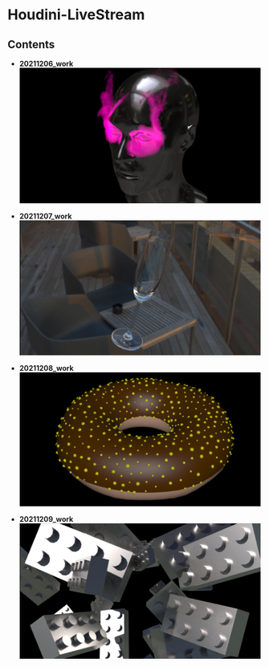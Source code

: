# Houdini-LiveStream

## Contents

- **20211206_work**  
  <img src="captures\20211206_work.png" alt="20211206_work" width="640" />

- **20211207_work**  
  <img src="captures\20211207_work.png" alt="20211207_work" width="640" />

- **20211208_work**  
  <img src="captures\20211208_work.png" alt="20211208_work" width="640" />

- **20211209_work**  
  <img src="captures\20211209_work.png" alt="20211209_work" width="640" />




